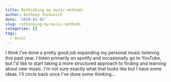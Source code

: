 ```yaml
---
title: Rethinking my music methods
author: Anthony Yoskovich
date: '2020-01-02'
slug: rethinking-my-music-methods
categories: []
tags:
  - music
---
```



I think I've done a pretty good job expanding my personal music listening this past year. I listen primarily on spotify and occasionally go to YouTube, but I'd like to start taking a more structured approach to finding and learning about new music. I'm not sure exactly what that looks like but I have some ideas. I'll circle back once I've done some thinking...